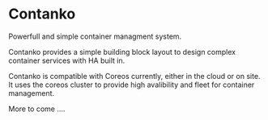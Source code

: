 Contanko
==============

Powerfull and simple container managment system.

Contanko provides a simple building block layout to design complex container services with HA built in. 

Contanko is compatible with Coreos currently, either in the cloud or on site.  It uses the coreos cluster to provide high avalibility and fleet for container management.

More to come ....
